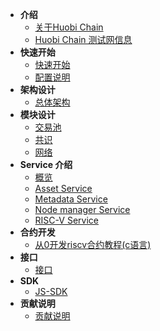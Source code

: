 - **介绍**
	- [关于Huobi Chain](/intro.md)
	- [Huobi Chain 测试网信息](/testnet.md)
- **快速开始**
	- [快速开始](/getting_started.md)
	- [配置说明](/config.md)
- **架构设计**
	- [总体架构](/arch.md)
- **模块设计**
	- [交易池](/transaction_pool.md)
	- [共识](/overlord.md)
	- [网络](/network.md)
- **Service 介绍**
	- [概览](/service_overview.md)
	- [Asset Service](/asset_service.md)
	- [Metadata Service](/metadata_service.md)
	- [Node manager Service](/node_manager_service.md)
	- [RISC-V Service](/riscv_service.md)
- **合约开发**
	<!-- - [概览](/contract_overview.md) -->
	- [从0开发riscv合约教程(c语言)](/contract_demo.md)
- **接口**
	- [接口](/graphql_api.md)
- **SDK**
	- [JS-SDK](/js_sdk.md)
- **贡献说明**
	- [贡献说明](/contribute.md)
